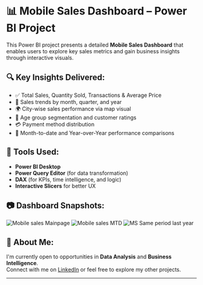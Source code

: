 # 📊 Mobile Sales Dashboard – Power BI Project

This Power BI project presents a detailed **Mobile Sales Dashboard** that enables users to explore key sales metrics and gain business insights through interactive visuals.

## 🔍 Key Insights Delivered:
- ✅ Total Sales, Quantity Sold, Transactions & Average Price
- 📅 Sales trends by month, quarter, and year
- 🌍 City-wise sales performance via map visual
- 👥 Age group segmentation and customer ratings
- 💳 Payment method distribution
- 🔁 Month-to-date and Year-over-Year performance comparisons

## 🧰 Tools Used:
- **Power BI Desktop**
- **Power Query Editor** (for data transformation)
- **DAX** (for KPIs, time intelligence, and logic)
- **Interactive Slicers** for better UX

## 📷 Dashboard Snapshots:
![Mobile sales Mainpage](https://github.com/user-attachments/assets/07780ebe-f077-4ca6-9244-86f4f82ce579)
![Mobile sales MTD](https://github.com/user-attachments/assets/bf1c95f7-59cc-4ae8-a2ed-7845c6f63497)
![MS Same period last year](https://github.com/user-attachments/assets/6fe6fdda-8d83-4030-a87d-453247c09731)

## 📌 About Me:
I'm currently open to opportunities in **Data Analysis** and **Business Intelligence**.  
Connect with me on [LinkedIn](https://www.linkedin.com/in/simhadrisunil950) or feel free to explore my other projects.

---
